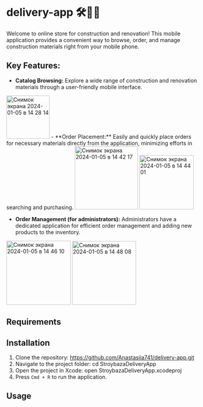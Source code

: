 # delivery-app 🛠️🏡📲
Welcome to online store for construction and renovation! This mobile application provides a convenient way to browse, order, and manage construction materials right from your mobile phone.
## Key Features:
- **Catalog Browsing:**
  Explore a wide range of construction and renovation materials through a user-friendly mobile interface.
<img width="113" alt="Снимок экрана 2024-01-05 в 14 28 14" src="https://github.com/Anastasiia741/delivery-app/assets/56585649/1673313d-4e05-454f-8ede-7ad7282b9598">
- **Order Placement:**
  Easily and quickly place orders for necessary materials directly from the application, minimizing efforts in searching and purchasing.
<img width="165" alt="Снимок экрана 2024-01-05 в 14 42 17" src="https://github.com/Anastasiia741/delivery-app/assets/56585649/5fdb0dd0-8499-4b42-8c57-f7c4b21a82a0">

<img width="142" alt="Снимок экрана 2024-01-05 в 14 44 01" src="https://github.com/Anastasiia741/delivery-app/assets/56585649/d1856482-cf84-4b77-ac0e-4638985ca6d7">

- **Order Management (for administrators):**
  Administrators have a dedicated application for efficient order management and adding new products to the inventory.
<img width="168" alt="Снимок экрана 2024-01-05 в 14 46 10" src="https://github.com/Anastasiia741/delivery-app/assets/56585649/1ba7d1e6-446f-454e-a17a-baa9f3d26d42">

<img width="167" alt="Снимок экрана 2024-01-05 в 14 48 08" src="https://github.com/Anastasiia741/delivery-app/assets/56585649/b85d16b7-0166-49ac-a08c-947fd74631d3">


## Requirements


## Installation

1. Clone the repository: https://github.com/Anastasiia741/delivery-app.git 
2. Navigate to the project folder: cd StroybazaDeliveryApp
3. Open the project in Xcode: open StroybazaDeliveryApp.xcodeproj
4. Press `Cmd + R` to run the application.

## Usage


